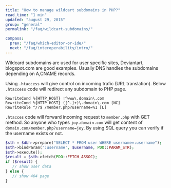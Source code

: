 ```yaml
---
title: "How to manage wildcart subdomains in PHP?"
read_time: "1 min"
updated: "august 29, 2015"
group: "general"
permalink: "/faq/wildcart-subdomains/"

compass:
  prev: "/faq/which-editor-or-ide/"
  next: "/faq/interoperability/intro/"
---
```


Wildcard subdomains are used for user specific sites, Deviantart, blogspot.com are good examples.
Usually DNS handles the subdomains depending on A,CNAME records.

Using `.htaccess` will give control on incoming trafic (URL translation).
Below `.htaccess` code will redirect any subdomain to PHP page.

~~~
RewriteCond %{HTTP_HOST} !^www\.domain\.com
RewriteCond %{HTTP_HOST} ([^.]+)\.domain\.com [NC]
RewriteRule ^/?$ /member.php?username=%1 [L]
~~~

`.htacces` code will forward incoming request to `member.php` with GET method. So anyone who types
`joy.domain.com` will get content of `domain.com/member.php?username=joy`.
By using SQL query you can verify if the username exists or not.

~~~php
$sth = $dbh->prepare("SELECT * FROM user WHERE username=:username");
$sth->bindParam(':username', $username, PDO::PARAM_STR);
$sth->execute();
$result = $sth->fetch(PDO::FETCH_ASSOC);
if ($result) {
   // show user data
} else {
   // show 404 page
}
~~~
